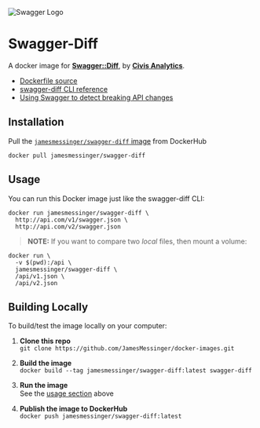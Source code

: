 ![Swagger Logo](https://jamesmessinger.com/docker-images/img/swagger-logo.png)

Swagger-Diff
==============================
A docker image for [**Swagger::Diff**](https://github.com/civisanalytics/swagger-diff), by [**Civis Analytics**](https://new.civisanalytics.com/).

- [Dockerfile source](https://github.com/JamesMessinger/docker-images/blob/master/swagger-diff/Dockerfile)
- [swagger-diff CLI reference](https://github.com/civisanalytics/swagger-diff#command-line)
- [Using Swagger to detect breaking API changes](https://swagger.io/blog/using-swagger-to-detect-breaking-api-changes/)


Installation
-----------------------------
Pull the [`jamesmessinger/swagger-diff` image](https://hub.docker.com/r/jamesmessinger/swagger-diff/) from DockerHub

```
docker pull jamesmessinger/swagger-diff
```


Usage
-----------------------------
You can run this Docker image just like the swagger-diff CLI:

```
docker run jamesmessinger/swagger-diff \
  http://api.com/v1/swagger.json \
  http://api.com/v2/swagger.json
```

> **NOTE:** If you want to compare two _local_ files, then mount a volume:

```
docker run \
  -v $(pwd):/api \
  jamesmessinger/swagger-diff \
  /api/v1.json \
  /api/v2.json
```


Building Locally
-----------------------------
To build/test the image locally on your computer:

1. __Clone this repo__<br>
`git clone https://github.com/JamesMessinger/docker-images.git`

2. __Build the image__<br>
`docker build --tag jamesmessinger/swagger-diff:latest swagger-diff`

3. __Run the image__<br>
See the [usage section](#usage) above

4. __Publish the image to DockerHub__<br>
`docker push jamesmessinger/swagger-diff:latest`
